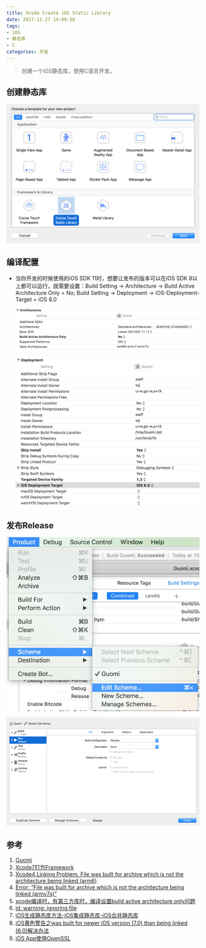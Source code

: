 ```yaml
---
title: Xcode Create iOS Static Library
date: 2017-11-27 14:09:58
tags:
- iOS
- 静态库
- C
categories: 开发
---
```


> 创建一个iOS静态库，使用C语言开发。

## 创建静态库

![](Xcode-Create-iOS-Static-Library\Create-iOS-Cocoa-Touch-Static-Library.png)

## 编译配置

- 当你开发的时候使用的iOS SDK 11时，想要让发布的版本可以在iOS SDK 8以上都可以运行，就需要设置：Build Setting -> Architecture -> Build Active Architecture Only = No; Build Setting -> Deployment -> iOS-Deployment-Target = iOS 8.0

    ![](Xcode-Create-iOS-Static-Library\Build-Active-Architecture-Only.png)

    ![](Xcode-Create-iOS-Static-Library\iOS-Deployment-Target.png)

## 发布Release

![](Xcode-Create-iOS-Static-Library\Edit-Scheme-Menu.png)

![](Xcode-Create-iOS-Static-Library\Edit-Scheme-Dialog.png)

## 参考

1. [Guomi](https://github.com/vwarship/Guomi)
2. [Xcode7打包Framework](http://www.jianshu.com/p/a8366426fe51)
3. [Xcode4 Linking Problem. File was built for archive which is not the architecture being linked (arm6)](https://stackoverflow.com/questions/5303933/xcode4-linking-problem-file-was-built-for-archive-which-is-not-the-architecture)
4. [Error: “File was built for archive which is not the architecture being linked (armv7s)”](https://stackoverflow.com/questions/14828693/error-file-was-built-for-archive-which-is-not-the-architecture-being-linked-a)
5. [xcode编译时，有第三方库时，编译设置build active architecture only问题](http://blog.csdn.net/ysysbaobei/article/details/16371263)
6. [ld: warning: ignoring file](https://stackoverflow.com/questions/22910866/ld-warning-ignoring-file)
7. [iOS生成静态库方法-iOS集成静态库-iOS合并静态库](http://blog.sina.com.cn/s/blog_7b9d64af0101jlym.html)
8. [iOS黄色警告之was built for newer iOS version (7.0) than being linked (6.0)解决办法](http://blog.csdn.net/l2i2j2/article/details/51184515)
9. [iOS App使用OpenSSL](https://vwarship.github.io/2017/10/25/iOS-App使用OpenSSL/)
